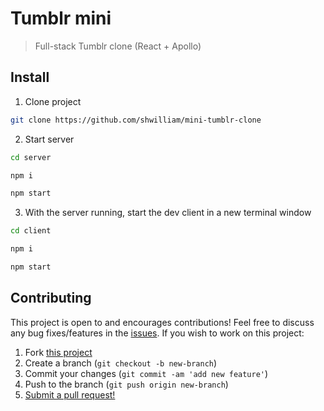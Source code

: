 # Tumblr mini

> Full-stack Tumblr clone (React + Apollo)

## Install

1. Clone project

```bash
git clone https://github.com/shwilliam/mini-tumblr-clone
```

2. Start server

```bash
cd server

npm i

npm start
```

3. With the server running, start the dev client in a new terminal window

```bash
cd client

npm i

npm start
```

## Contributing

This project is open to and encourages contributions! Feel free to discuss any bug fixes/features in the [issues](https://github.com/shwilliam/mini-tumblr-clone/issues). If you wish to work on this project:

1. Fork [this project](https://github.com/shwilliam/mini-tumblr-clone)
2. Create a branch (`git checkout -b new-branch`)
3. Commit your changes (`git commit -am 'add new feature'`)
4. Push to the branch (`git push origin new-branch`)
5. [Submit a pull request!](https://github.com/shwilliam/mini-tumblr-clone/pull/new/master)
